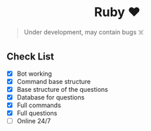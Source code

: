 <h1 align="center">Ruby ❤️</h1>

>Under development, may contain bugs ☠️

## Check List

- [X] Bot working
- [X] Command base structure
- [X] Base structure of the questions
- [X] Database for questions
- [X] Full commands
- [X] Full questions
- [ ] Online 24/7
